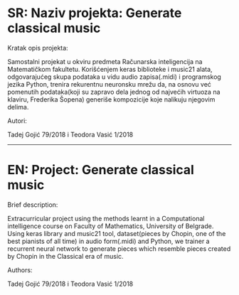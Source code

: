 # SR: Naziv projekta: Generate classical music

Kratak opis projekta: 

Samostalni projekat u okviru predmeta Računarska inteligencija na Matematičkom fakultetu. Korišćenjem keras biblioteke i music21 alata, odgovarajućeg skupa podataka u vidu audio zapisa(.midi) i programskog jezika Python, trenira rekurentnu neuronsku mrežu da, na osnovu već pomenutih podataka(koji su zapravo dela jednog od najvećih virtuoza na klaviru, Frederika Šopena) generiše kompozicije koje nalikuju njegovim delima.

Autori: 

Tadej Gojić 79/2018 i Teodora Vasić 1/2018

-------------------------------------------------------------------------------------------------------------------------------------------------------------------------

# EN: Project: Generate classical music

Brief description: 

Extracurricular project using the methods learnt in a Computational intelligence course on Faculty of Mathematics, University of Belgrade. Using keras library and music21 tool, dataset(pieces by Chopin, one of the best pianists of all time) in audio form(.midi) and Python, we trainer a recurrent neural network to generate pieces which resemble pieces created by Chopin in the Classical era of music. 

Authors: 

Tadej Gojić 79/2018 i Teodora Vasić 1/2018
